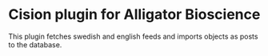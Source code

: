 # Cision plugin for Alligator Bioscience

This plugin fetches swedish and english feeds and imports objects as posts to the database.
